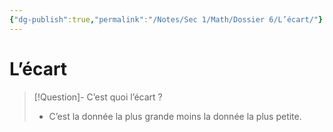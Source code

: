 ```yaml
---
{"dg-publish":true,"permalink":"/Notes/Sec 1/Math/Dossier 6/L’écart/"}
---
```


# L’écart

>[!Question]- C’est quoi l’écart ?
>- C’est la donnée la plus grande moins la donnée la plus petite.

